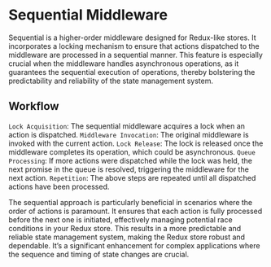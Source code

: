 # Sequential Middleware
Sequential is a higher-order middleware designed for Redux-like stores. It incorporates a locking mechanism to ensure that actions dispatched to the middleware are processed in a sequential manner. This feature is especially crucial when the middleware handles asynchronous operations, as it guarantees the sequential execution of operations, thereby bolstering the predictability and reliability of the state management system.

## Workflow
```Lock Acquisition```: The sequential middleware acquires a lock when an action is dispatched.
```Middleware Invocation```: The original middleware is invoked with the current action.
```Lock Release```: The lock is released once the middleware completes its operation, which could be asynchronous.
```Queue Processing```: If more actions were dispatched while the lock was held, the next promise in the queue is resolved, triggering the middleware for the next action.
```Repetition```: The above steps are repeated until all dispatched actions have been processed.

The sequential approach is particularly beneficial in scenarios where the order of actions is paramount. It ensures that each action is fully processed before the next one is initiated, effectively managing potential race conditions in your Redux store. This results in a more predictable and reliable state management system, making the Redux store robust and dependable. It’s a significant enhancement for complex applications where the sequence and timing of state changes are crucial.
